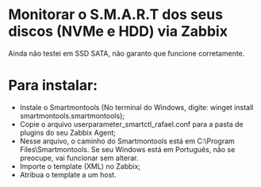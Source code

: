 # Monitorar o S.M.A.R.T dos seus discos (NVMe e HDD) via Zabbix

Ainda não testei em SSD SATA, não garanto que funcione corretamente.

# Para instalar:

- Instale o Smartmontools (No terminal do Windows, digite: winget install smartmontools.smartmontools);
- Copie o arquivo userparameter_smartctl_rafael.conf para a pasta de plugins do seu Zabbix Agent;
- Nesse arquivo, o caminho do Smartmontools está em C:\Program Files\Smartmontools\. Se seu Windows está em Português, não se preocupe, vai funcionar sem alterar.
- Importe o template (XML) no Zabbix;
- Atribua o template a um host.
